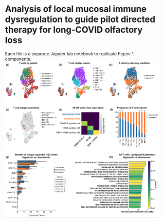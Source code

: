 # Analysis of local mucosal immune dysregulation to guide pilot directed therapy for long-COVID olfactory loss

Each file is a separate Jupyter lab notebook to replicate Figure 1 components. 
![Figure 1](images/Figure1.png)


